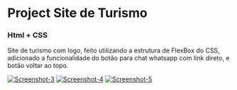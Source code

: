 # Project Site de Turismo
### Html + CSS

Site de turismo com logo, feito utilizando a estrutura de FlexBox do CSS, adicionado a funcionalidade do botão para chat whatsapp com link direto, e botão voltar ao topo.


<a href="https://postimg.cc/2qxP0x6v" target="_blank"><img src="https://i.postimg.cc/ydqsYQCf/Screenshot-3.png" alt="Screenshot-3"/></a>
<a href="https://postimg.cc/V5v3Fncr" target="_blank"><img src="https://i.postimg.cc/zDF88Ftj/Screenshot-4.png" alt="Screenshot-4"/></a>
<a href="https://postimg.cc/N2KSfqx7" target="_blank"><img src="https://i.postimg.cc/MH5S5zM4/Screenshot-5.png" alt="Screenshot-5"/></a>
